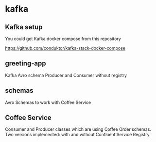 # kafka

## Kafka setup

You could get Kafka docker compose from this repository

https://github.com/conduktor/kafka-stack-docker-compose

## greeting-app
Kafka Avro schema Producer and Consumer without registry

## schemas
Avro Schemas to work with Coffee Service 

## Coffee Service
Consumer and Producer classes which are using Coffee Order schemas.  Two versions implemented: with and without Confluent Service Registry.